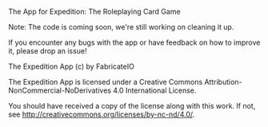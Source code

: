 The App for Expedition: The Roleplaying Card Game

Note: The code is coming soon, we're still working on cleaning it up.

If you encounter any bugs with the app or have feedback on how to improve it, please drop an issue!

The Expedition App (c) by FabricateIO

The Expedition App is licensed under a Creative Commons Attribution-NonCommercial-NoDerivatives 4.0 International License.

You should have received a copy of the license along with this work. If not, see http://creativecommons.org/licenses/by-nc-nd/4.0/.
